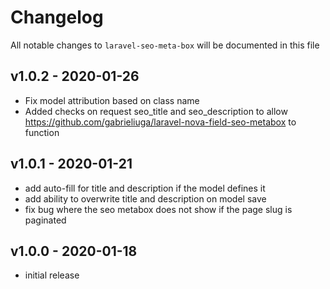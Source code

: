 # Changelog

All notable changes to `laravel-seo-meta-box` will be documented in this file

## v1.0.2 - 2020-01-26

- Fix model attribution based on class name
- Added checks on request seo_title and seo_description to allow https://github.com/gabrieliuga/laravel-nova-field-seo-metabox to function

## v1.0.1 - 2020-01-21

+ add auto-fill for title and description if the model defines it
+ add ability to overwrite title and description on model save
+ fix bug where the seo metabox does not show if the page slug is paginated

## v1.0.0 - 2020-01-18

- initial release
